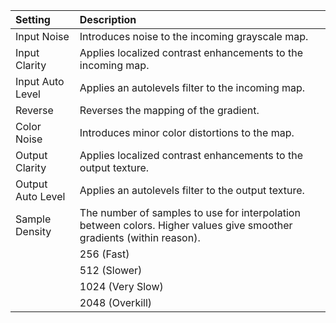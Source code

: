 | Setting               | Description                                                    |
| :-------------------- | :------------------------------------------------------------- |
| Input Noise       | Introduces noise to the incoming grayscale map.                |
| Input Clarity     | Applies localized contrast enhancements to the incoming map.   |
| Input Auto Level  | Applies an autolevels filter to the incoming map.              |
| Reverse           | Reverses the mapping of the gradient.                          |
| Color Noise       | Introduces minor color distortions to the map.                 |
| Output Clarity    | Applies localized contrast enhancements to the output texture. |
| Output Auto Level | Applies an autolevels filter to the output texture.            |
| Sample Density    | The number of samples to use for interpolation between colors. Higher values give smoother gradients (within reason).                                                    |
|                       | 256 (Fast) |
|                       | 512 (Slower)                                    |
|                       | 1024 (Very Slow)                                |
|                       | 2048 (Overkill)                              |